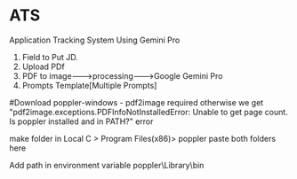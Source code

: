 # ATS
Application Tracking System Using Gemini Pro

1. Field to Put JD.
2. Upload PDf
3. PDF to image--->processing--->Google Gemini Pro
4. Prompts Template[Multiple Prompts]

#Download poppler-windows - pdf2image required otherwise we get "pdf2image.exceptions.PDFInfoNotInstalledError: Unable to get page count. Is poppler installed and in PATH?" error

make folder in Local C > Program Files(x86)> poppler paste both folders here

Add path in environment variable poppler\Library\bin
